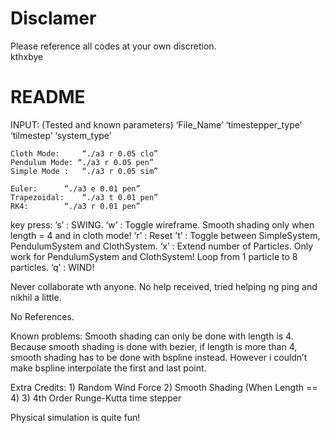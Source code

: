 # Disclamer
Please reference all codes at your own discretion.  
kthxbye

# README

INPUT: (Tested and known parameters)
	‘File_Name’ ‘timestepper_type’ ‘tilmestep’ ‘system_type’

	Cloth Mode: 	“./a3 r 0.05 clo”
	Pendulum Mode: “./a3 r 0.05 pen”
	Simple Mode :	“./a3 r 0.05 sim”

	Euler:		“./a3 e 0.01 pen”
	Trapezoidal:	“./a3 t 0.01 pen”
	RK4:		“./a3 r 0.01 pen”


key press:
	’s’ : SWING.
	‘w’ : Toggle wireframe. Smooth shading only when length = 4 and in cloth mode!
	‘r’ : Reset
	’t’ : Toggle between SimpleSystem, PendulumSystem and ClothSystem.
	‘x’ : Extend number of Particles. Only work for PendulumSystem and ClothSystem! Loop from 1 particle to 8 particles.
	‘q’ : WIND!

Never collaborate wth anyone. No help received, tried helping ng ping and nikhil a little.

No References.

Known problems: 
	Smooth shading can only be done with length is 4. Because smooth shading is done with bezier, if length is more than 4, smooth shading has to be done with bspline instead. However i couldn’t make bspline interpolate the first and last point.

Extra Credits:
	1) Random Wind Force
	2) Smooth Shading (When Length == 4)
	3) 4th Order Runge-Kutta time stepper

Physical simulation is quite fun!



